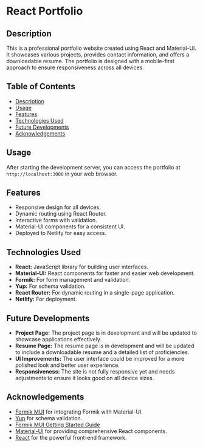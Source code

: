 # React Portfolio

## Description

This is a professional portfolio website created using React and Material-UI. It showcases various projects, provides contact information, and offers a downloadable resume. The portfolio is designed with a mobile-first approach to ensure responsiveness across all devices.

## Table of Contents

- [Description](#description)
- [Usage](#usage)
- [Features](#features)
- [Technologies Used](#technologies-used)
- [Future Developments](#future-developments)
- [Acknowledgements](#acknowledgements)

## Usage

After starting the development server, you can access the portfolio at `http://localhost:3000` in your web browser.

## Features

- Responsive design for all devices.
- Dynamic routing using React Router.
- Interactive forms with validation.
- Material-UI components for a consistent UI.
- Deployed to Netlify for easy access.

## Technologies Used

- **React:** JavaScript library for building user interfaces.
- **Material-UI:** React components for faster and easier web development.
- **Formik:** For form management and validation.
- **Yup:** For schema validation.
- **React Router:** For dynamic routing in a single-page application.
- **Netlify:** For deployment.

## Future Developments

- **Project Page:** The project page is in development and will be updated to showcase applications effectively.
- **Resume Page:** The resume page is in development and will be updated to include a downloadable resume and a detailed list of proficiencies.
- **UI Improvements:** The user interface could be improved for a more polished look and better user experience.
- **Responsiveness:** The site is not fully responsive yet and needs adjustments to ensure it looks good on all device sizes.

## Acknowledgements

- [Formik MUI](https://github.com/stackworx/formik-mui) for integrating Formik with Material-UI.
- [Yup](https://github.com/jquense/yup) for schema validation.
- [Formik MUI Getting Started Guide](https://stackworx.github.io/formik-mui/docs/guide/getting-started/)
- [Material-UI](https://mui.com/) for providing comprehensive React components.
- [React](https://reactjs.org/) for the powerful front-end framework.

